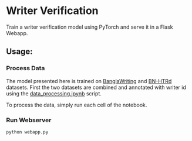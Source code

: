 # Writer Verification
Train a writer verification model using PyTorch and serve it in a Flask Webapp.

## Usage:

### Process Data
The model presented here is trained on [BanglaWriting](https://data.mendeley.com/datasets/r43wkvdk4w/1) and [BN-HTRd](https://data.mendeley.com/datasets/743k6dm543/1) datasets. First the two datasets are combined and annotated with writer id using the [data_processing.ipynb](data_processing.ipynb) script.

To process the data, simply run each cell of the notebook.

### Run Webserver
```
python webapp.py
```